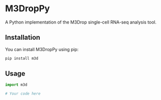 # M3DropPy

A Python implementation of the M3Drop single-cell RNA-seq analysis tool.

## Installation

You can install M3DropPy using pip:

```bash
pip install m3d
```

## Usage

```python
import m3d

# Your code here
```
